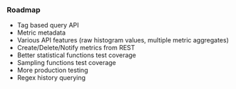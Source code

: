 ### Roadmap

* Tag based query API
* Metric metadata
* Various API features (raw histogram values,  multiple metric aggregates)
* Create/Delete/Notify metrics from REST
* Better statistical functions test coverage
* Sampling functions test coverage
* More production testing
* Regex history querying
